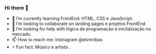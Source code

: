 ### Hi there 👋

 
- 🌱 I’m currently learning  FrontEnd: HTML, CSS e JavaScript.
- 👯 I’m looking to collaborate on  landing pages e projetos FrontEnd.
- 🤔 I’m looking for help with  lógica de programação e  inicilalização no mercado.
- 📫 How to reach me:  Instragram  @elvinribas
- ⚡ Fun fact:  Músico  e  artista .
 
